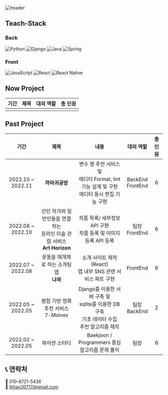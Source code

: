 ![header](https://capsule-render.vercel.app/api?type=waving&color=gradient&height=300&section=header&text=Welcome&fontSize=90)

## Teach-Stack

### Back

![Python](https://img.shields.io/badge/python-3670A0?style=for-the-badge&logo=python&logoColor=ffdd54) ![Django](https://img.shields.io/badge/django-%23092E20.svg?style=for-the-badge&logo=django&logoColor=white) ![Java](https://img.shields.io/badge/java-%23ED8B00.svg?style=for-the-badge&logo=java&logoColor=white) ![Spring](https://img.shields.io/badge/spring-%236DB33F.svg?style=for-the-badge&logo=spring&logoColor=white)
<br />

### Front

![JavaScript](https://img.shields.io/badge/javascript-%23323330.svg?style=for-the-badge&logo=javascript&logoColor=%23F7DF1E) ![React](https://img.shields.io/badge/react-%2320232a.svg?style=for-the-badge&logo=react&logoColor=%2361DAFB) ![React Native](https://img.shields.io/badge/react_native-%2320232a.svg?style=for-the-badge&logo=react&logoColor=%2361DAFB)

## Now Project

|      기간       |                제목                | 대외 역할 | 총 인원 |
| :-------------: | :--------------------------------: | :-------: | :-----: |
|  |  |    |        |

## Past Project

|       기간        |                             제목                             |                             내용                             |       대외 역할       | 총 인원 |
| :---------------: | :----------------------------------------------------------: | :----------------------------------------------------------: | :-------------------: | :-----: |
| 2022.10 ~ 2022.11 |                        **까마귀공방**                        | 변수 명 추천 서비스 및<br />에디터 Format, lint 기능 설계 및 구현<br />에디터 동시 편집 기능 구현 | BackEnd<br />FrontEnd |    6    |
| 2022.08 ~ 2022.10 | 신인 작가와 일반인들을 연결하는<br />온라인 미술 관람 서비스<br />**Art Horizon** | 작품 목록/ 세부정보 API 구현<br />작품 등록 및 이미지 등록 API 등록 |  팀장<br />FrontEnd   |    6    |
| 2022.07 ~ 2022.08 |         운동을 매개체로 하는 소개팅 앱<br />**나와**         | 소개 사이트 제작(React)<br />앱 내부 SNS 관련 서비스 파트 구현 |       FrontEnd        |    6    |
| 2022.05 ~ 2022.05 |           평점 기반 영화 추천 서비스<br />7-Moives           | Django를 이용한 서버 구축 및<br />sqlite를 이용한 DB 구축<br />기초 데이터 수집<br />추천 알고리즘 제작 |   팀장<br />BackEnd   |    2    |
| 2022.02 ~ 2022.05 |                        파이썬 스터디                         |     Baekjoon / Programmers 중심<br />알고리즘 문제 풀이      |         팀장          |    6    |


## :telephone_receiver: 연락처

:iphone: 010-8721-5436 <br />
:email: jhhan30717@gmail.com
